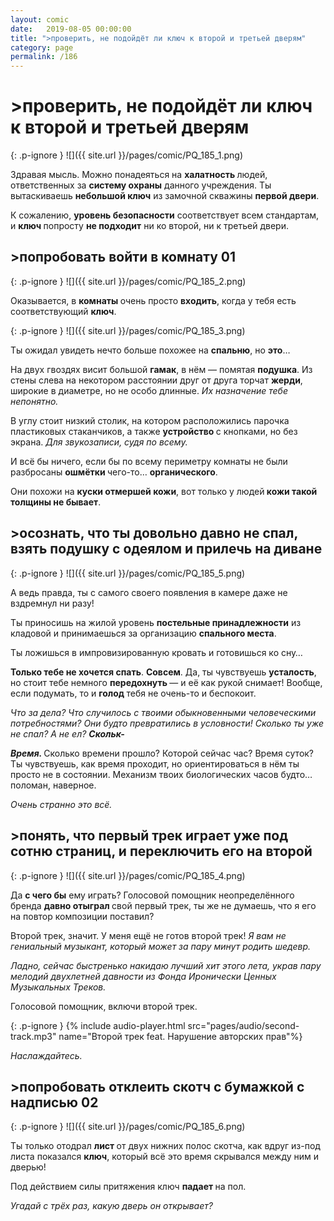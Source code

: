 ```yaml
---
layout: comic
date:   2019-08-05 00:00:00 
title: ">проверить, не подойдёт ли ключ к второй и третьей дверям"
category: page
permalink: /186
---
```

# >проверить, не подойдёт ли ключ к второй и третьей дверям

{: .p-ignore }
![]({{ site.url }}/pages/comic/PQ_185_1.png)

Здравая мысль. Можно понадеяться на <strong>халатность </strong>людей, ответственных за <strong>систему охраны</strong> данного учреждения. Ты вытаскиваешь <strong>небольшой ключ</strong> из замочной скважины <strong>первой двери</strong>.

К сожалению, <strong>уровень безопасности</strong> соответствует всем стандартам, и <strong>ключ </strong>попросту <strong>не подходит</strong> ни ко второй, ни к третьей двери.

## >попробовать войти в комнату 01

{: .p-ignore }
![]({{ site.url }}/pages/comic/PQ_185_2.png)

Оказывается, в <strong>комнаты </strong>очень просто <strong>входить</strong>, когда у тебя есть соответствующий <strong>ключ</strong>.

{: .p-ignore }
![]({{ site.url }}/pages/comic/PQ_185_3.png)

Ты ожидал увидеть нечто больше похожее на <strong>спальню</strong>, но <strong>это</strong>…

На двух гвоздях висит большой <strong>гамак</strong>, в нём — помятая <strong>подушка</strong>. Из стены слева на некотором расстоянии друг от друга торчат <strong>жерди</strong>, широкие в диаметре, но не особо длинные. <em>Их назначение тебе непонятно.</em>

В углу стоит низкий столик, на котором расположились парочка пластиковых стаканчиков, а также <strong>устройство </strong>с кнопками, но без экрана. <em>Для звукозаписи, судя по всему.</em>

И всё бы ничего, если бы по всему периметру комнаты не были разбросаны <strong>ошмётки </strong>чего-то… <strong>органического</strong>. 

Они похожи на <strong>куски отмершей кожи</strong>, вот только у людей<strong> кожи такой толщины не бывает</strong>.

## >осознать, что ты довольно давно не спал, взять подушку с одеялом и прилечь на диване

{: .p-ignore }
![]({{ site.url }}/pages/comic/PQ_185_5.png)

А ведь правда, ты с самого своего появления в камере даже не вздремнул ни разу!

Ты приносишь на жилой уровень <strong>постельные принадлежности</strong> из кладовой и принимаешься за организацию <strong>спального места</strong>.

Ты ложишься в импровизированную кровать и готовишься ко сну…

<strong>Только тебе не хочется спать</strong>. <strong>Совсем</strong>. Да, ты чувствуешь <strong>усталость</strong>, но стоит тебе немного <strong>передохнуть </strong>— и её как рукой снимает! Вообще, если подумать, то и <strong>голод </strong>тебя не очень-то и беспокоит.

<em>Что за дела? Что случилось с твоими обыкновенными человеческими потребностями? Они будто превратились в условности! Сколько ты уже не спал? А не ел? <strong><strong>Скольк-</strong></strong></em>

<strong><em>Время. </em></strong>Сколько времени прошло? Которой сейчас час? Время суток? Ты чувствуешь, как время проходит, но ориентироваться в нём ты просто не в состоянии. Механизм твоих биологических часов будто… поломан, наверное.

<em>Очень странно это всё.</em>

## >понять, что первый трек играет уже под сотню страниц, и переключить его на второй

{: .p-ignore }
![]({{ site.url }}/pages/comic/PQ_185_4.png)

Да <strong>с чего бы</strong> ему играть? Голосовой помощник неопределённого бренда <strong>давно отыграл </strong>свой первый трек, ты же не думаешь, что я его на повтор композиции поставил?

Второй трек, значит. У меня ещё не готов второй трек! <em>Я вам не гениальный музыкант, который может за пару минут родить шедевр.</em>

<em>Ладно, сейчас быстренько накидаю лучший хит этого лета, украв пару мелодий двухлетней давности из Фонда Иронически Ценных Музыкальных Треков.</em>

Голосовой помощник, включи второй трек. 

{: .p-ignore }
{% include audio-player.html src="pages/audio/second-track.mp3" name="Второй трек feat. Нарушение авторских прав"%}

<em>Наслаждайтесь.</em>

## >попробовать отклеить скотч с бумажкой с надписью 02

{: .p-ignore }
![]({{ site.url }}/pages/comic/PQ_185_6.png)

Ты только отодрал <strong>лист </strong>от двух нижних полос скотча, как вдруг из-под листа показался <strong>ключ</strong>, который всё это время скрывался между ним и дверью!

Под действием силы притяжения ключ <strong>падает </strong>на пол. 

<em>Угадай с трёх раз, какую дверь он открывает?</em>
